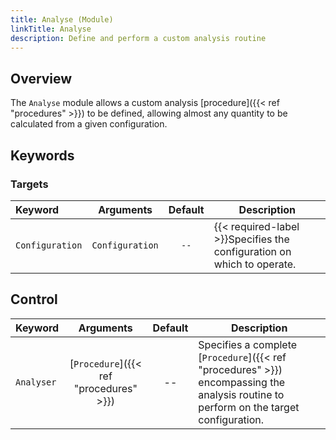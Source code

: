 ```yaml
---
title: Analyse (Module)
linkTitle: Analyse
description: Define and perform a custom analysis routine
---
```


## Overview

The `Analyse` module allows a custom analysis [procedure]({{< ref "procedures" >}}) to be defined, allowing almost any quantity to be calculated from a given configuration.

## Keywords

### Targets

|Keyword|Arguments|Default|Description|
|:------|:--:|:-----:|-----------|
|`Configuration`|`Configuration`|`--`|{{< required-label >}}Specifies the configuration on which to operate.|

## Control

|Keyword|Arguments|Default|Description|
|:------|:--:|:-----:|-----------|
|`Analyser`|[`Procedure`]({{< ref "procedures" >}})|--|Specifies a complete [`Procedure`]({{< ref "procedures" >}}) encompassing the analysis routine to perform on the target configuration.|
